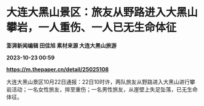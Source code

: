 # 大连大黑山景区：旅友从野路进入大黑山攀岩，一人重伤、一人已无生命体征
**澎湃新闻编辑 田佳旭 素材来源 大连大黑山旅游**

**2023-10-23 00:59**

**https://m.thepaper.cn/detail/25025108**

大连大黑山景区10月22日通报：22日10时许，两队旅友从野路进入大黑山进行攀岩活动；一名女性旅友，摔至重伤；一名男性旅友，从崖壁上失足坠落，已无生命体征。